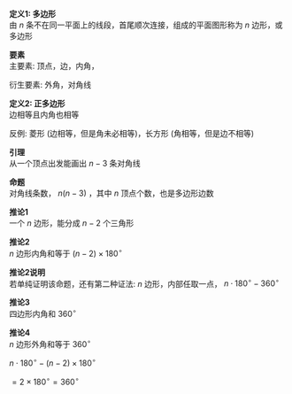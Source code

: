 **定义1: 多边形**  
由 $n$ 条不在同一平面上的线段，首尾顺次连接，组成的平面图形称为 $n$ 边形，或多边形  
  
**要素**  
主要素: 顶点，边，内角，  
  
衍生要素: 外角，对角线  
  
**定义2: 正多边形**  
边相等且内角也相等  
  
反例: 菱形 (边相等，但是角未必相等)，长方形 (角相等，但是边不相等)  
  
**引理**  
从一个顶点出发能画出 $n-3$ 条对角线  
  
**命题**  
对角线条数， $n(n-3)$ ，其中 $n$ 顶点个数，也是多边形边数  
  
**推论1**  
一个 $n$ 边形，能分成 $n-2$ 个三角形  
  
**推论2**  
$n$ 边形内角和等于 $(n-2)\times180^\circ$  
  
**推论2说明**  
若单纯证明该命题，还有第二种证法: $n$ 边形，内部任取一点， $n\cdot180^\circ-360^\circ$  
  
**推论3**  
四边形内角和 $360^\circ$  
  
**推论4**  
$n$ 边形外角和等于 $360^\circ$  
  
$n\cdot180^\circ-(n-2)\times180^\circ$  
  
$=2\times180^\circ=360^\circ$  

